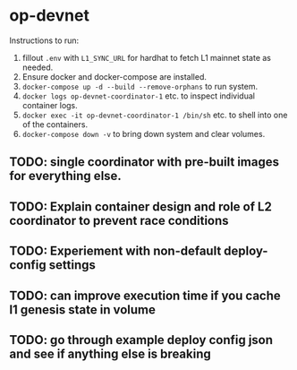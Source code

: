 # op-devnet

Instructions to run: 

1. fillout `.env` with `L1_SYNC_URL` for hardhat to fetch L1 mainnet state as needed.
2. Ensure docker and docker-compose are installed. 
3. `docker-compose up -d --build --remove-orphans` to run system. 
4. `docker logs op-devnet-coordinator-1` etc. to inspect individual container logs.
5. `docker exec -it op-devnet-coordinator-1 /bin/sh` etc. to shell into one of the containers. 
6. `docker-compose down -v` to bring down system and clear volumes.

## TODO: single coordinator with pre-built images for everything else.

## TODO: Explain container design and role of L2 coordinator to prevent race conditions

## TODO: Experiement with non-default deploy-config settings

## TODO: can improve execution time if you cache l1 genesis state in volume

## TODO: go through example deploy config json and see if anything else is breaking 